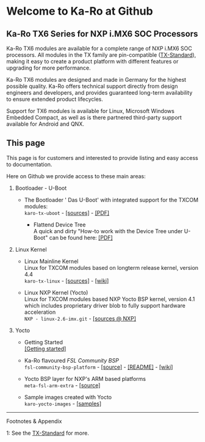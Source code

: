 # Welcome to Ka-Ro at Github

## Ka-Ro TX6 Series for NXP i.MX6 SOC Processors

Ka-Ro TX6 modules are available for a complete range of NXP i.MX6 SOC
processors. All modules in the TX family are pin-compatible ([TX-Standard](#TX)),
making it easy to create a product platform with different features or upgrading
for more performance.

Ka-Ro TX6 modules are designed and made in Germany for the highest possible
quality. Ka-Ro offers technical support directly from design engineers and
developers, and provides guaranteed long-term availability to ensure extended
product lifecycles.

Support for TX6 modules is available for Linux, Microsoft Windows Embedded
Compact, as well as is there partnered third-party support available for
Android and QNX.


## This page

This page is for customers and interested to provide listing and easy access
to documentation.

Here on Github we provide access to these main areas:

1. Bootloader - U-Boot

    * The Bootloader ' Das U-Boot' with integrated support for the TXCOM modules:<br>
       `karo-tx-uboot` - [[sources]](https://github.com/karo-electronics/karo-tx-uboot) - [[PDF]](uboot/TX6_U-Boot.pdf)

        * Flattend Device Tree<br>
          A quick and dirty "How-to work with the Device Tree under U-Boot" can
          be found here: [[PDF]](FDT-Quickreference.pdf)

2. Linux Kernel

    * Linux Mainline Kernel<br>
      Linux for TXCOM modules based on longterm release kernel, version 4.4<br>
      `karo-tx-linux` - [[sources]](https://github.com/karo-electronics/karo-tx-linux) - [[wiki]](https://github.com/karo-electronics/karo-tx-linux/wiki)

    * Linux NXP Kernel (Yocto)<br>
      Linux for TXCOM modules based NXP Yocto BSP kernel, version 4.1<br>
      which includes proprietary driver blob to fully support hardware acceleration<br>
      `NXP - linux-2.6-imx.git` - [[sources @ NXP]](http://git.freescale.com/git/cgit.cgi/imx/linux-2.6-imx.git/)


3. Yocto

    * Getting Started<br>
      [[Getting started]](https://www.karo-electronics.com/1661.html?&L=1)

    * Ka-Ro flavoured _FSL Community BSP_<br>
      `fsl-community-bsp-platform` - [[source]](https://github.com/karo-electronics/fsl-community-bsp-platform) - [[README]](https://github.com/karo-electronics/fsl-community-bsp-platform) - [[wiki]](https://github.com/karo-electronics/fsl-community-bsp-platform/wiki)

    * Yocto BSP layer for NXP's ARM based platforms<br>
      `meta-fsl-arm-extra` - [[source]](https://github.com/karo-electronics/meta-fsl-arm-extra)

    * Sample images created with Yocto<br>
      `karo-yocto-images` - [[samples]](https://github.com/karo-electronics/karo-yocto-images)

---------
Footnotes & Appendix

<a name="TX">1</a>: See the [TX-Standard](https://www.karo-electronics.com/tx-standard.html) for more.